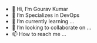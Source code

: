 - 👋 Hi, I’m Gourav Kumar
- 👀 I’m Specializes in DevOps
- 🌱 I’m currently learning ...
- 💞️ I’m looking to collaborate on ...
- 📫 How to reach me ...

<!---
viddhant1205/viddhant1205 is a ✨ special ✨ repository because its `README.md` (this file) appears on your GitHub profile.
You can click the Preview link to take a look at your changes.
--->
